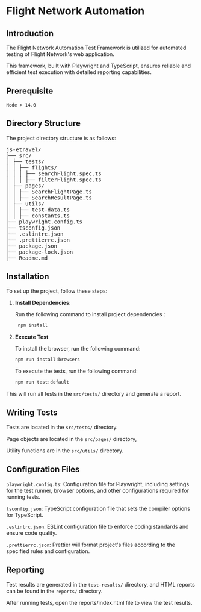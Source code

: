# Flight Network Automation

## Introduction

The Flight Network Automation Test Framework is utilized for automated testing of Flight Network's web application.

This framework, built with Playwright and TypeScript, ensures reliable and efficient test execution with detailed reporting capabilities.

## Prerequisite

    Node > 14.0

## Directory Structure

The project directory structure is as follows:

<pre>
js-etravel/
├── src/
│ ├── tests/
│ │ ├── flights/
│ │ │ ├── searchFlight.spec.ts
│ │ │ ├── filterFlight.spec.ts
│ ├── pages/
│ │ ├── SearchFlightPage.ts
│ │ ├── SearchResultPage.ts
│ ├── utils/
│ │ ├── test-data.ts
│ │ ├── constants.ts
├── playwright.config.ts
├── tsconfig.json
├── .eslintrc.json
├── .prettierrc.json
├── package.json
├── package-lock.json
├── Readme.md
</pre>

## Installation

To set up the project, follow these steps:

1. **Install Dependencies**:

   Run the following command to install project dependencies :

   ```bash
    npm install
   ```

2. **Execute Test**


   To install the browser, run the following command:

   ```bash
   npm run install:browsers
   ```

   To execute the tests, run the following command:

   ```bash
   npm run test:default
   ```

This will run all tests in the `src/tests/` directory and generate a report.

## Writing Tests

Tests are located in the `src/tests/` directory.

Page objects are located in the `src/pages/` directory,

Utility functions are in the `src/utils/` directory.

## Configuration Files

`playwright.config.ts`: Configuration file for Playwright, including settings for the test runner, browser options, and other configurations required for running tests.

`tsconfig.json`: TypeScript configuration file that sets the compiler options for TypeScript.

`.eslintrc.json`: ESLint configuration file to enforce coding standards and ensure code quality.

`.prettierrc.json`: Prettier will format project's files according to the specified rules and configuration.

## Reporting

Test results are generated in the `test-results/` directory, and HTML reports can be found in the `reports/` directory.

After running tests, open the reports/index.html file to view the test results.